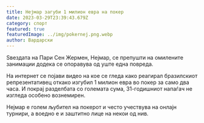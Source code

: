 ```yaml
---
title: Нејмар загуби 1 милион евра на покер
date: 2023-03-29T23:39:43.679Z
category: спорт
featured: true
featuredImage: ../img/pokernej.png.webp
author: Вардарски
---
```


Ѕвездата на Пари Сен Жермен, Нејмар, се препушти на омилените занимации додека се опоравува од уште една повреда.

На интернет се појави видео на кое се гледа како реагирал бразилскиот репрезентативец откако изгубил 1 милион евра во покер за само два часа. И покрај разделбата со големата сума, 31-годишниот напаѓач не изгледа особено вознемирен.

Нејмар е голем љубител на покерот и често учествува на онлајн турнири, а воедно е и заштитно лице на некои од нив.
